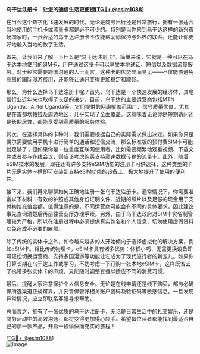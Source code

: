 **乌干达注册卡：让您的通信生活更便捷[[TG💪+ @esim1088](https://t.me/s/esim1088)]**

在当今这个数字化飞速发展的时代，无论是商务出行还是日常旅行，拥有一张适合当地使用的手机卡或流量卡都是必不可少的。特别是当你来到乌干达这样的新兴市场国家时，一张合适的乌干达注册卡不仅能帮助你保持与外界的联系，还能让你更好地融入当地的数字生活。

首先，让我们来了解一下什么是“乌干达注册卡”。简单来说，它就是一种可以在乌干达本地使用的SIM卡，用户通过这张卡可以享受本地通话、短信以及数据流量服务。对于经常需要跨国沟通的人士而言，这种卡的优势显而易见——不仅能够避免高昂的国际漫游费用，还能够让通讯变得更加稳定和顺畅。

那么，为什么选择乌干达注册卡呢？首先，乌干达是一个快速发展的经济体，其电信行业近年来也取得了长足的进步。目前，乌干达的主要运营商包括MTN Uganda、Airtel Uganda等，它们提供的网络覆盖范围广、信号质量优良，尤其是在首都坎帕拉及周边地区，几乎实现了全面覆盖。这意味着无论你是短期访问还是长期居住，都能享受到高质量的服务体验。

其次，在选择具体的卡种时，我们需要根据自己的实际需求做出决定。如果你只是偶尔需要使用手机卡进行简单的通话和短信交流，那么标准版的预付费SIM卡可能就足够了；但如果你是一位重度互联网使用者，比如需要频繁地观看视频、下载文件或者参与在线会议，则应该考虑购买支持高速数据传输的流量卡。此外，随着eSIM技术的发展，现在还有许多支持eSIM功能的注册卡可供选择，这种类型的卡片无需实体卡槽即可安装到支持eSIM功能的设备上，极大地提升了使用的便利性。

接下来，我们再来聊聊如何正确地注册一张乌干达注册卡。通常情况下，你需要准备以下材料：有效的护照或其他身份证明文件、近期的照片以及足够的现金用于支付初始充值金额。值得注意的是，不同运营商可能会有不同的具体要求，因此建议事先查询清楚后再前往营业厅办理手续。另外，由于乌干达政府对SIM卡实名制管理较为严格，所以在注册过程中必须提供真实姓名和个人信息，切勿使用虚假资料以免造成不必要的麻烦。

除了传统的实体卡之外，如今越来越多的人开始倾向于选择虚拟化的解决方案，例如eSIM卡。相比传统物理卡，eSIM卡具有诸多优势：体积小巧、无需更换设备即可轻松切换运营商、支持多国漫游等功能让它成为了现代旅行者的新宠儿。如果你打算长期在乌干达工作或学习，不妨考虑一下订购一张本地eSIM卡，这样既省去了携带多张实体卡的麻烦，又能随时调整套餐以适应不同的消费习惯。

最后，提醒大家注意保护个人信息安全。无论是在线申请还是线下购买，都务必确保所选渠道正规可靠，并妥善保管好相关账户密码及验证码等敏感信息。一旦发现异常情况，应立即联系客服寻求帮助。

总而言之，拥有了一张优质的乌干达注册卡，无论是日常生活中的社交娱乐，还是商务活动中的高效沟通，都将变得更加得心应手。希望每位读者都能找到最适合自己的那一款产品，开启一段愉快而充实的旅程！

[[TG💪+ @esim1088](https://t.me/s/esim1088)]  
![Image](https://i.postimg.cc/4NQfJmqS/Snipaste-2025-05-13-00-14-12.png)